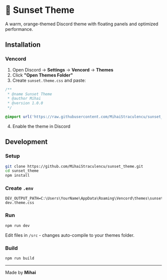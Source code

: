 # 🌅 Sunset Theme

A warm, orange-themed Discord theme with floating panels and optimized performance.

## Installation

### Vencord

1. Open Discord → **Settings** → **Vencord** → **Themes**
2. Click **"Open Themes Folder"**
3. Create `sunset.theme.css` and paste:

```css
/**
 * @name Sunset Theme
 * @author Mihai
 * @version 1.0.0
 */

@import url('https://raw.githubusercontent.com/MihaiStraculencu/sunset_theme/master/build/sunset.css');
```

4. Enable the theme in Discord

## Development

### Setup

```bash
git clone https://github.com/MihaiStraculencu/sunset_theme.git
cd sunset_theme
npm install
```

### Create `.env`

```env
DEV_OUTPUT_PATH=C:\Users\YourName\AppData\Roaming\Vencord\themes\sunset-dev.theme.css
```

### Run

```bash
npm run dev
```

Edit files in `/src` - changes auto-compile to your themes folder.

### Build

```bash
npm run build
```

---

Made by **Mihai**
